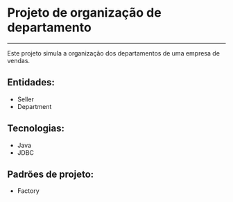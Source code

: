 # Projeto de organização de departamento 
-----------------------------------------

Este projeto simula a organização dos departamentos de uma empresa de vendas.

## Entidades:
* Seller
* Department

## Tecnologias:
* Java
* JDBC

## Padrões de projeto:

* Factory
